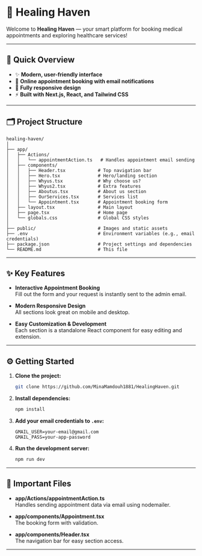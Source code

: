 # 🏥 Healing Haven

Welcome to **Healing Haven** — your smart platform for booking medical appointments and exploring healthcare services!

---

## 🚀 Quick Overview

- ✨ **Modern, user-friendly interface**
- 📅 **Online appointment booking with email notifications**
- 📱 **Fully responsive design**
- ⚡ **Built with Next.js, React, and Tailwind CSS**

---

## 🗂️ Project Structure

```plaintext
healing-haven/
│
├── app/
│   ├── Actions/
│   │   └── appointmentAction.ts   # Handles appointment email sending
│   ├── components/
│   │   ├── Header.tsx            # Top navigation bar
│   │   ├── Hero.tsx              # Hero/landing section
│   │   ├── Whyus.tsx             # Why choose us?
│   │   ├── Whyus2.tsx            # Extra features
│   │   ├── Aboutus.tsx           # About us section
│   │   ├── OurServices.tsx       # Services list
│   │   └── Appointment.tsx       # Appointment booking form
│   ├── layout.tsx                # Main layout
│   ├── page.tsx                  # Home page
│   └── globals.css               # Global CSS styles
│
├── public/                       # Images and static assets
├── .env                          # Environment variables (e.g., email credentials)
├── package.json                  # Project settings and dependencies
└── README.md                     # This file
```

---

## ✨ Key Features

- **Interactive Appointment Booking**  
  Fill out the form and your request is instantly sent to the admin email.

- **Modern Responsive Design**  
  All sections look great on mobile and desktop.

- **Easy Customization & Development**  
  Each section is a standalone React component for easy editing and extension.

---

## ⚙️ Getting Started

1. **Clone the project:**

   ```bash
   git clone https://github.com/MinaMamdouh1881/HealingHaven.git
   ```

2. **Install dependencies:**

   ```bash
   npm install
   ```

3. **Add your email credentials to `.env`:**

   ```env
   GMAIL_USER=your-email@gmail.com
   GMAIL_PASS=your-app-password
   ```

4. **Run the development server:**
   ```bash
   npm run dev
   ```

---

## 📁 Important Files

- **app/Actions/appointmentAction.ts**  
  Handles sending appointment data via email using nodemailer.

- **app/components/Appointment.tsx**  
  The booking form with validation.

- **app/components/Header.tsx**  
  The navigation bar for easy section access.

---
